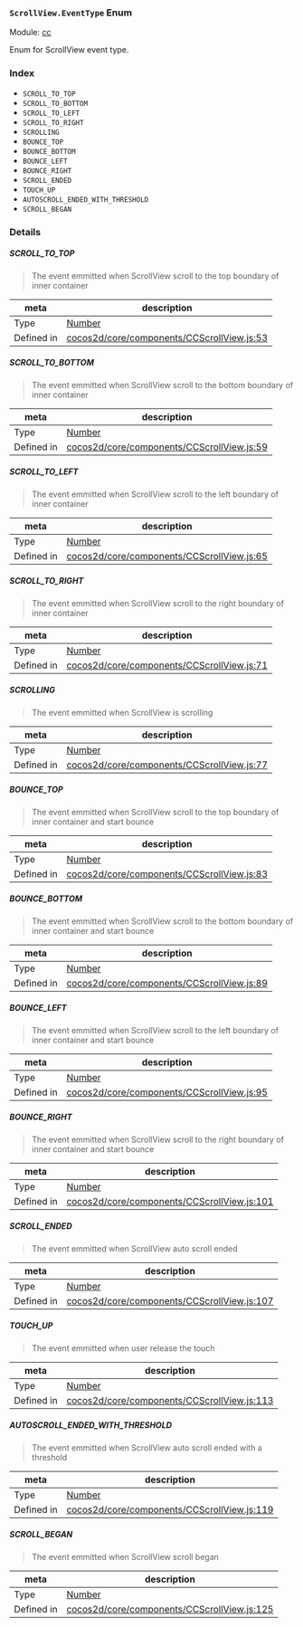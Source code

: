 ### `ScrollView.EventType` Enum



Module: [cc](../modules/cc.md)


Enum for ScrollView event type.


### Index
  - `SCROLL_TO_TOP`
  - `SCROLL_TO_BOTTOM`
  - `SCROLL_TO_LEFT`
  - `SCROLL_TO_RIGHT`
  - `SCROLLING`
  - `BOUNCE_TOP`
  - `BOUNCE_BOTTOM`
  - `BOUNCE_LEFT`
  - `BOUNCE_RIGHT`
  - `SCROLL_ENDED`
  - `TOUCH_UP`
  - `AUTOSCROLL_ENDED_WITH_THRESHOLD`
  - `SCROLL_BEGAN`

### Details


##### SCROLL_TO_TOP

> The event emmitted when ScrollView scroll to the top boundary of inner container

| meta | description |
|------|-------------|
| Type | <a href="https://developer.mozilla.org/en/JavaScript/Reference/Global_Objects/Number" class="crosslink external" target="_blank">Number</a> |
| Defined in | [cocos2d/core/components/CCScrollView.js:53](https://github.com/cocos-creator/engine/blob/8bf4522a6d43b53258219983aabd728909ce24ca/cocos2d/core/components/CCScrollView.js#L53) |



##### SCROLL_TO_BOTTOM

> The event emmitted when ScrollView scroll to the bottom boundary of inner container

| meta | description |
|------|-------------|
| Type | <a href="https://developer.mozilla.org/en/JavaScript/Reference/Global_Objects/Number" class="crosslink external" target="_blank">Number</a> |
| Defined in | [cocos2d/core/components/CCScrollView.js:59](https://github.com/cocos-creator/engine/blob/8bf4522a6d43b53258219983aabd728909ce24ca/cocos2d/core/components/CCScrollView.js#L59) |



##### SCROLL_TO_LEFT

> The event emmitted when ScrollView scroll to the left boundary of inner container

| meta | description |
|------|-------------|
| Type | <a href="https://developer.mozilla.org/en/JavaScript/Reference/Global_Objects/Number" class="crosslink external" target="_blank">Number</a> |
| Defined in | [cocos2d/core/components/CCScrollView.js:65](https://github.com/cocos-creator/engine/blob/8bf4522a6d43b53258219983aabd728909ce24ca/cocos2d/core/components/CCScrollView.js#L65) |



##### SCROLL_TO_RIGHT

> The event emmitted when ScrollView scroll to the right boundary of inner container

| meta | description |
|------|-------------|
| Type | <a href="https://developer.mozilla.org/en/JavaScript/Reference/Global_Objects/Number" class="crosslink external" target="_blank">Number</a> |
| Defined in | [cocos2d/core/components/CCScrollView.js:71](https://github.com/cocos-creator/engine/blob/8bf4522a6d43b53258219983aabd728909ce24ca/cocos2d/core/components/CCScrollView.js#L71) |



##### SCROLLING

> The event emmitted when ScrollView is scrolling

| meta | description |
|------|-------------|
| Type | <a href="https://developer.mozilla.org/en/JavaScript/Reference/Global_Objects/Number" class="crosslink external" target="_blank">Number</a> |
| Defined in | [cocos2d/core/components/CCScrollView.js:77](https://github.com/cocos-creator/engine/blob/8bf4522a6d43b53258219983aabd728909ce24ca/cocos2d/core/components/CCScrollView.js#L77) |



##### BOUNCE_TOP

> The event emmitted when ScrollView scroll to the top boundary of inner container and start bounce

| meta | description |
|------|-------------|
| Type | <a href="https://developer.mozilla.org/en/JavaScript/Reference/Global_Objects/Number" class="crosslink external" target="_blank">Number</a> |
| Defined in | [cocos2d/core/components/CCScrollView.js:83](https://github.com/cocos-creator/engine/blob/8bf4522a6d43b53258219983aabd728909ce24ca/cocos2d/core/components/CCScrollView.js#L83) |



##### BOUNCE_BOTTOM

> The event emmitted when ScrollView scroll to the bottom boundary of inner container and start bounce

| meta | description |
|------|-------------|
| Type | <a href="https://developer.mozilla.org/en/JavaScript/Reference/Global_Objects/Number" class="crosslink external" target="_blank">Number</a> |
| Defined in | [cocos2d/core/components/CCScrollView.js:89](https://github.com/cocos-creator/engine/blob/8bf4522a6d43b53258219983aabd728909ce24ca/cocos2d/core/components/CCScrollView.js#L89) |



##### BOUNCE_LEFT

> The event emmitted when ScrollView scroll to the left boundary of inner container and start bounce

| meta | description |
|------|-------------|
| Type | <a href="https://developer.mozilla.org/en/JavaScript/Reference/Global_Objects/Number" class="crosslink external" target="_blank">Number</a> |
| Defined in | [cocos2d/core/components/CCScrollView.js:95](https://github.com/cocos-creator/engine/blob/8bf4522a6d43b53258219983aabd728909ce24ca/cocos2d/core/components/CCScrollView.js#L95) |



##### BOUNCE_RIGHT

> The event emmitted when ScrollView scroll to the right boundary of inner container and start bounce

| meta | description |
|------|-------------|
| Type | <a href="https://developer.mozilla.org/en/JavaScript/Reference/Global_Objects/Number" class="crosslink external" target="_blank">Number</a> |
| Defined in | [cocos2d/core/components/CCScrollView.js:101](https://github.com/cocos-creator/engine/blob/8bf4522a6d43b53258219983aabd728909ce24ca/cocos2d/core/components/CCScrollView.js#L101) |



##### SCROLL_ENDED

> The event emmitted when ScrollView auto scroll ended

| meta | description |
|------|-------------|
| Type | <a href="https://developer.mozilla.org/en/JavaScript/Reference/Global_Objects/Number" class="crosslink external" target="_blank">Number</a> |
| Defined in | [cocos2d/core/components/CCScrollView.js:107](https://github.com/cocos-creator/engine/blob/8bf4522a6d43b53258219983aabd728909ce24ca/cocos2d/core/components/CCScrollView.js#L107) |



##### TOUCH_UP

> The event emmitted when user release the touch

| meta | description |
|------|-------------|
| Type | <a href="https://developer.mozilla.org/en/JavaScript/Reference/Global_Objects/Number" class="crosslink external" target="_blank">Number</a> |
| Defined in | [cocos2d/core/components/CCScrollView.js:113](https://github.com/cocos-creator/engine/blob/8bf4522a6d43b53258219983aabd728909ce24ca/cocos2d/core/components/CCScrollView.js#L113) |



##### AUTOSCROLL_ENDED_WITH_THRESHOLD

> The event emmitted when ScrollView auto scroll ended with a threshold

| meta | description |
|------|-------------|
| Type | <a href="https://developer.mozilla.org/en/JavaScript/Reference/Global_Objects/Number" class="crosslink external" target="_blank">Number</a> |
| Defined in | [cocos2d/core/components/CCScrollView.js:119](https://github.com/cocos-creator/engine/blob/8bf4522a6d43b53258219983aabd728909ce24ca/cocos2d/core/components/CCScrollView.js#L119) |



##### SCROLL_BEGAN

> The event emmitted when ScrollView scroll began

| meta | description |
|------|-------------|
| Type | <a href="https://developer.mozilla.org/en/JavaScript/Reference/Global_Objects/Number" class="crosslink external" target="_blank">Number</a> |
| Defined in | [cocos2d/core/components/CCScrollView.js:125](https://github.com/cocos-creator/engine/blob/8bf4522a6d43b53258219983aabd728909ce24ca/cocos2d/core/components/CCScrollView.js#L125) |



